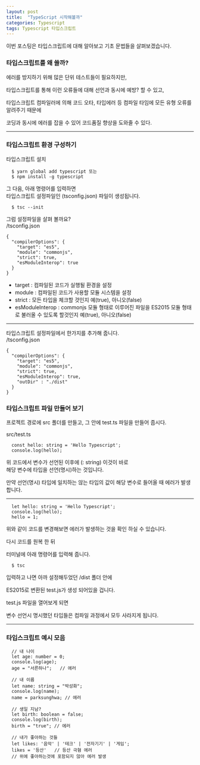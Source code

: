 ```yaml
---
layout: post
title:  "TypeScript 시작해볼까"
categories: Typescript
tags: Typescript 타입스크립트
---
```



이번 포스팅은 타입스크립트에 대해 알아보고 기초 문법들을 살펴보겠습니다.

<h3>타입스크립트를 왜 쓸까?</h3>

에러를 방지하기 위해 많은 단위 테스트들이 필요하지만,

타입스크립트를 통해 이런 오류들에 대해 선언과 동시에 예방? 할 수 있고,

타입스크립트 컴파일러에 의해 코드 오타, 타입에러 등 컴파일 타임에 모든 유형 오류를 알려주기 때문에

코딩과 동시에 에러를 잡을 수 있어 코드품질 향상을 도와줄 수 있다.

<hr>

<h3>타입스크립트 환경 구성하기</h3>

타입스크립트 설치

```
  $ yarn global add typescript 또는
  $ npm install -g typescript
```

그 다음, 아래 명령어를 입력하면   
타입스크립트 설정파일인 (tsconfig.json) 파일이 생성됩니다.

```
  $ tsc --init
```

그럼 설정파일을 살펴 볼까요?   
/tsconfig.json

```
{
  "compilerOptions": {
    "target": "es5",
    "module": "commonjs",
    "strict": true,
    "esModuleInterop": true
  }
}
```

<ul>
  <li>target : 컴파일된 코드가 실행될 환경을 설정</li>
  <li>module : 컴파일된 코드가 사용할 모듈 시스템을 설정</li>
  <li>strict : 모든 타입을 체크할 것인지 예(true), 아니오(false)</li>
  <li>esModuleInterop : commonjs 모듈 형태로 이루어진 파일을 ES2015 모듈 형태로 불러올 수 있도록 할것인지 예(true), 아니오(false)</li>
</ul>

<hr>

타입스크립트 설정파일에서 한가지를 추가해 줍니다.   
/tsconfig.json

```
{
  "compilerOptions": {
    "target": "es5",
    "module": "commonjs",
    "strict": true,
    "esModuleInterop": true,
    "outDir" : "./dist"
  }
}
```

<h3>타입스크립트 파일 만들어 보기</h3>

프로젝트 경로에 src 폴더를 만들고, 그 안에 test.ts 파일을 만들어 줍시다.

src/test.ts
```
  const hello: string = 'Hello Typescript';
  console.log(hello);
```

위 코드에서 변수가 선언된 이후에 (: string) 이것이 바로   
해당 변수에 타입을 선언(명시)하는 것입니다.

만약 선언(명시) 타입에 일치하는 않는 타입의 값이 해당 변수로 들어올 때 에러가 발생합니다.

<hr>

```
  let hello: string = 'Hello Typescript';
  console.log(hello);
  hello = 1;
```

위와 같이 코드를 변경해보면 에러가 발생하는 것을 확인 하실 수 있습니다.

다시 코드를 원복 한 뒤

터미널에 아래 명령어를 입력해 줍니다.

```
  $ tsc
```

입력하고 나면 아까 설정해두었던 /dist 폴더 안에

ES2015로 변환된 test.js가 생성 되어있을 겁니다.

test.js 파일을 열어보게 되면

변수 선언시 명시했던 타입들은 컴파일 과정에서 모두 사라지게 됩니다.

<hr>

<h3>타입스크립트 예시 모음</h3>   

```
  // 내 나이
  let age: number = 0;
  console.log(age);
  age = "서른하나";   // 에러

  // 내 이름
  let name: string = "박성화";
  console.log(name);
  name = parksunghwa; // 에러

  // 생일 지남?
  let birth: boolean = false;
  console.log(birth);
  birth = "true"; // 에러

  // 내가 좋아하는 것들
  let likes: '음악' | '테크' | '전자기기' | '게임';
  likes = '등산'   // 등산 극혐 에러
  // 위에 좋아하는것에 포함되지 않아 에러 발생
```